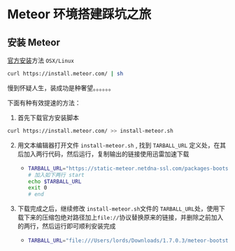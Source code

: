 # Meteor 环境搭建踩坑之旅

## 安装 Meteor

[官方安装](https://www.meteor.com/install)方法 `OSX/Linux`

```bash
curl https://install.meteor.com/ | sh
```

慢到怀疑人生，装成功是种奢望。。。。。。

下面有种有效提速的方法：

1. 首先下载官方安装脚本

```bash
curl https://install.meteor.com/ >> install-meteor.sh
```

2. 用文本编辑器打开文件 `install-meteor.sh` , 找到 `TARBALL_URL` 定义处，在其后加入两行代码，然后运行，复制输出的链接使用迅雷加速下载

   - ```bash
     TARBALL_URL="https://static-meteor.netdna-ssl.com/packages-bootstrap/${RELEASE}/meteor-bootstrap-${PLATFORM}.tar.gz"
     # 加入如下两行 start
     echo $TARBALL_URL
     exit 0
     # end
     ```

3. 下载完成之后，继续修改 `install-meteor.sh`文件的 `TARBALL_URL`处，使用下载下来的压缩包绝对路径加上`file://`协议替换原来的链接，并删除之前加入的两行，然后运行即可顺利安装完成

   - ```bash
     TARBALL_URL="file:///Users/lords/Downloads/1.7.0.3/meteor-bootstrap-os.osx.x86_64.tar.gz"
     ```
